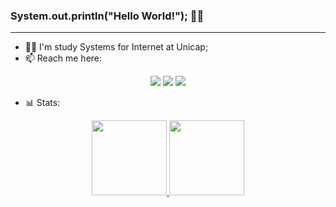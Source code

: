 ### System.out.println("Hello World!"); 👋🏼
<hr>

- 👨‍💻 I'm study Systems for Internet at Unicap;
- 📫 Reach me here:

<div align="center">
<a href="https://www.linkedin.com/in/hamiltongomes-8/" target="_blank"><img src="https://img.shields.io/badge/LinkedIn-0077B5?style=for-the-badge&logo=linkedin&logoColor=white" target="_blank"></a>
<a href="mailto:hamilton.gomes8@hotmail.com"><img src="https://img.shields.io/badge/Microsoft_Outlook-0078D4?style=for-the-badge&logo=microsoft-outlook&logoColor=white" target="_blank"></a>
<a href="https://www.instagram.com/hamilton.png/"><img src="https://img.shields.io/badge/Instagram-E4405F?style=for-the-badge&logo=instagram&logoColor=white" target="_blank"></a>
</div>

- 📊 Stats:
<div display=inline-block align=center>
<a href="https://github.com/hamiltonGomes">
<img height="120em" src="https://github-readme-stats.vercel.app/api?username=hamiltonGomes&show_icons=true&theme=chartreuse-dark&include_all_commits=true&count_private=true"/>
<img height="120em" src="https://github-readme-stats.vercel.app/api/top-langs/?username=hamiltonGomes&layout=compact&langs_count=7&theme=chartreuse-dark"/>
</div>
 
 <!---
![Snake animation](https://github.com/hamiltonGomes/hamiltonGomes/blob/output/github-contribution-grid-snake.svg)
--->
